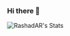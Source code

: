 ### Hi there 👋
![RashadAR's Stats](https://github-readme-stats.vercel.app/api?username=RashadAR&theme=vue-dark&show_icons=true&hide_border=true&count_private=true)
<!--
**RashadAR/RashadAR** is a ✨ _special_ ✨ repository because its `README.md` (this file) appears on your GitHub profile.

Here are some ideas to get you started:

- 🔭 I’m currently working on ...
- 🌱 I’m currently learning ...
- 👯 I’m looking to collaborate on ...
- 🤔 I’m looking for help with ...
- 💬 Ask me about ...
- 📫 How to reach me: ...
- 😄 Pronouns: ...
- ⚡ Fun fact: ...
-->
